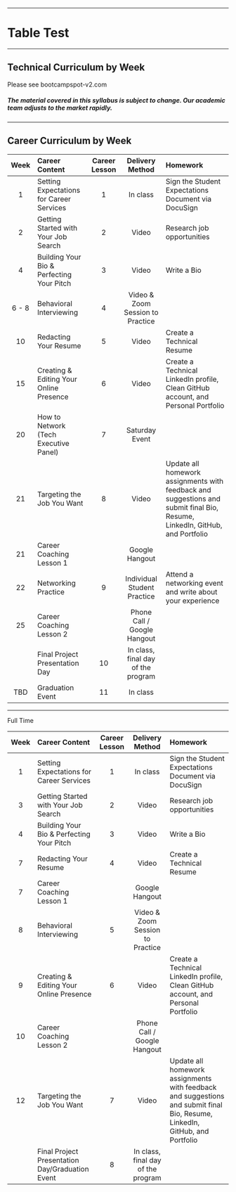 -----------------------------------------
# Table Test

-----------------------------------------


## Technical Curriculum by Week

Please see bootcampspot-v2.com

##### The material covered in this syllabus is subject to change. Our academic team adjusts to the market rapidly.

-----------------------------------------
## Career Curriculum by Week

| Week | Career Content | Career Lesson | Delivery Method | Homework || :---: | :---| :---:| :---: |:---| | 1 | Setting Expectations for Career Services | 1 | In class | Sign the Student Expectations Document via DocuSign || 2 | Getting Started with Your Job Search | 2 | Video | Research job opportunities || 4 | Building Your Bio & Perfecting Your Pitch | 3 | Video | Write a Bio || 6 - 8 | Behavioral Interviewing | 4 | Video & Zoom Session to Practice | | 10 | Redacting Your Resume | 5 | Video | Create a Technical Resume || 15 | Creating & Editing Your Online Presence | 6 | Video | Create a Technical LinkedIn profile, Clean GitHub account, and Personal Portfolio || 20| How to Network (Tech Executive Panel) | 7 | Saturday Event || 21 | Targeting the Job You Want | 8 |	Video | Update all homework assignments with feedback and suggestions and submit final Bio, Resume, LinkedIn, GitHub, and Portfolio || 21 | Career Coaching Lesson 1 | | Google Hangout || 22 | Networking Practice | 9 | Individual Student Practice | Attend a networking event and write about your experience || 25 | Career Coaching Lesson 2 | | Phone Call / Google Hangout || | Final Project Presentation Day | 10 | In class, final day of the program | | TBD | Graduation Event | 11 | In class

-----------------------------------------








Full Time




| Week | Career Content | Career Lesson | Delivery Method | Homework | :---: | :--- | :---: | :---: | :---| 1 | Setting Expectations for Career Services | 1 | In class | Sign the Student Expectations Document via DocuSign || 3 | Getting Started with Your Job Search | 2 | Video | Research job opportunities || 4 | Building Your Bio & Perfecting Your Pitch | 3 | Video | Write a Bio || 7 | Redacting Your Resume | 4 | Video | Create a Technical Resume || 7 | Career Coaching Lesson 1 | | Google Hangout	|| 8 | Behavioral Interviewing | 5 | Video & Zoom Session to Practice |	| 9 | Creating & Editing Your Online Presence | 6 | Video | Create a Technical LinkedIn profile, Clean GitHub account, and Personal Portfolio || 10 | Career Coaching Lesson 2 | | Phone Call / Google Hangout |	| 12 | Targeting the Job You Want | 7 | Video | Update all homework assignments with feedback and suggestions and submit final Bio, Resume, LinkedIn, GitHub, and Portfolio || | Final Project Presentation Day/Graduation Event | 8 | In class, final day of the program	


